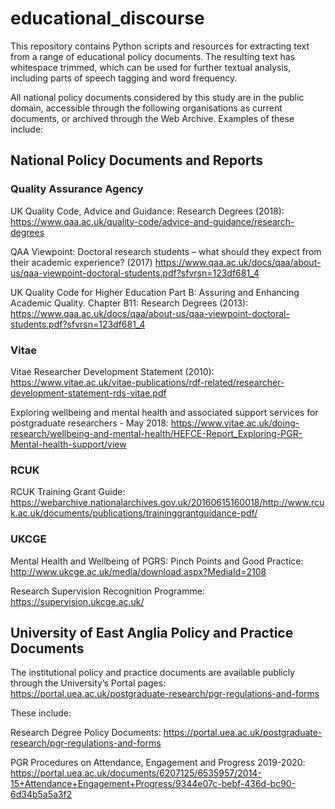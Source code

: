 # educational_discourse
This repository contains Python scripts and resources for extracting text from a range of educational policy documents. The resulting text has whitespace trimmed, which can be used for further textual analysis, including parts of speech tagging and word frequency.

All national policy documents considered by this study are in the public domain, accessible through the following organisations as current documents, or archived through the Web Archive. Examples of these include:

## National Policy Documents and Reports
### Quality Assurance Agency
UK Quality Code, Advice and Guidance: Research Degrees (2018): https://www.qaa.ac.uk/quality-code/advice-and-guidance/research-degrees

QAA Viewpoint: Doctoral research students – what should they expect from their academic experience? (2017) https://www.qaa.ac.uk/docs/qaa/about-us/qaa-viewpoint-doctoral-students.pdf?sfvrsn=123df681_4

UK Quality Code for Higher Education Part B: Assuring and Enhancing Academic Quality. Chapter B11: Research Degrees (2013): https://www.qaa.ac.uk/docs/qaa/about-us/qaa-viewpoint-doctoral-students.pdf?sfvrsn=123df681_4 

### Vitae
Vitae Researcher Development Statement (2010): https://www.vitae.ac.uk/vitae-publications/rdf-related/researcher-development-statement-rds-vitae.pdf

Exploring wellbeing and mental health and associated support services for postgraduate researchers - May 2018: https://www.vitae.ac.uk/doing-research/wellbeing-and-mental-health/HEFCE-Report_Exploring-PGR-Mental-health-support/view

### RCUK
RCUK Training Grant Guide: https://webarchive.nationalarchives.gov.uk/20160615160018/http://www.rcuk.ac.uk/documents/publications/traininggrantguidance-pdf/

### UKCGE
Mental Health and Wellbeing of PGRS: Pinch Points and Good Practice: http://www.ukcge.ac.uk/media/download.aspx?MediaId=2108

Research Supervision Recognition Programme: https://supervision.ukcge.ac.uk/ 

## University of East Anglia Policy and Practice Documents
The institutional policy and practice documents are available publicly through the University’s Portal pages: https://portal.uea.ac.uk/postgraduate-research/pgr-regulations-and-forms

These include:

Research Degree Policy Documents: https://portal.uea.ac.uk/postgraduate-research/pgr-regulations-and-forms

PGR Procedures on Attendance, Engagement and Progress 2019-2020: https://portal.uea.ac.uk/documents/6207125/6535957/2014-15+Attendance+Engagement+Progress/9344e07c-bebf-436d-bc90-6d34b5a5a3f2
